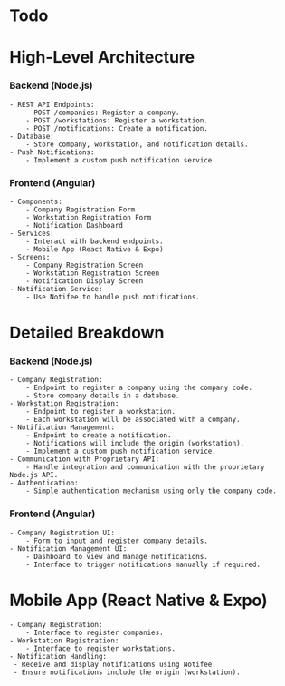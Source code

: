 # Todo

# High-Level Architecture

### Backend (Node.js)
    - REST API Endpoints:
        - POST /companies: Register a company.
        - POST /workstations: Register a workstation.
        - POST /notifications: Create a notification.
    - Database:
        - Store company, workstation, and notification details.
    - Push Notifications:
        - Implement a custom push notification service.
### Frontend (Angular)
    - Components:
        - Company Registration Form
        - Workstation Registration Form
        - Notification Dashboard
    - Services:
        - Interact with backend endpoints.
        - Mobile App (React Native & Expo)
    - Screens:
        - Company Registration Screen
        - Workstation Registration Screen
        - Notification Display Screen
    - Notification Service:
        - Use Notifee to handle push notifications.
# Detailed Breakdown
### Backend (Node.js)
    - Company Registration:
        - Endpoint to register a company using the company code.
        - Store company details in a database.
    - Workstation Registration:
        - Endpoint to register a workstation.
        - Each workstation will be associated with a company.
    - Notification Management:
        - Endpoint to create a notification.
        - Notifications will include the origin (workstation).
        - Implement a custom push notification service.
    - Communication with Proprietary API:
        - Handle integration and communication with the proprietary Node.js API.
    - Authentication:
        - Simple authentication mechanism using only the company code.
### Frontend (Angular)
    - Company Registration UI:
        - Form to input and register company details.
    - Notification Management UI:
        - Dashboard to view and manage notifications.
        - Interface to trigger notifications manually if required.
# Mobile App (React Native & Expo)
    - Company Registration:
        - Interface to register companies.
    - Workstation Registration:
        - Interface to register workstations.
    - Notification Handling:
     - Receive and display notifications using Notifee.
     - Ensure notifications include the origin (workstation).